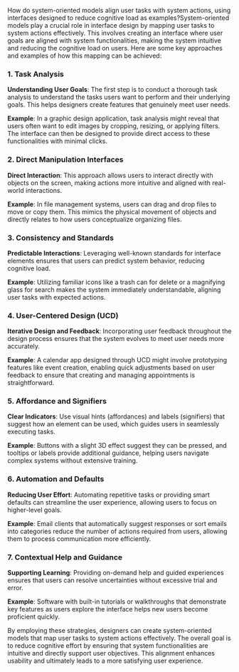 How do system-oriented models align user tasks with system actions, using interfaces designed to reduce cognitive load as examples?System-oriented models play a crucial role in interface design by mapping user tasks to system actions effectively. This involves creating an interface where user goals are aligned with system functionalities, making the system intuitive and reducing the cognitive load on users. Here are some key approaches and examples of how this mapping can be achieved:

### 1. Task Analysis
**Understanding User Goals**: The first step is to conduct a thorough task analysis to understand the tasks users want to perform and their underlying goals. This helps designers create features that genuinely meet user needs.

**Example**: In a graphic design application, task analysis might reveal that users often want to edit images by cropping, resizing, or applying filters. The interface can then be designed to provide direct access to these functionalities with minimal clicks.

### 2. Direct Manipulation Interfaces
**Direct Interaction**: This approach allows users to interact directly with objects on the screen, making actions more intuitive and aligned with real-world interactions.

**Example**: In file management systems, users can drag and drop files to move or copy them. This mimics the physical movement of objects and directly relates to how users conceptualize organizing files.

### 3. Consistency and Standards
**Predictable Interactions**: Leveraging well-known standards for interface elements ensures that users can predict system behavior, reducing cognitive load.

**Example**: Utilizing familiar icons like a trash can for delete or a magnifying glass for search makes the system immediately understandable, aligning user tasks with expected actions.

### 4. User-Centered Design (UCD)
**Iterative Design and Feedback**: Incorporating user feedback throughout the design process ensures that the system evolves to meet user needs more accurately.

**Example**: A calendar app designed through UCD might involve prototyping features like event creation, enabling quick adjustments based on user feedback to ensure that creating and managing appointments is straightforward.

### 5. Affordance and Signifiers
**Clear Indicators**: Use visual hints (affordances) and labels (signifiers) that suggest how an element can be used, which guides users in seamlessly executing tasks.

**Example**: Buttons with a slight 3D effect suggest they can be pressed, and tooltips or labels provide additional guidance, helping users navigate complex systems without extensive training.

### 6. Automation and Defaults
**Reducing User Effort**: Automating repetitive tasks or providing smart defaults can streamline the user experience, allowing users to focus on higher-level goals.

**Example**: Email clients that automatically suggest responses or sort emails into categories reduce the number of actions required from users, allowing them to process communication more efficiently.

### 7. Contextual Help and Guidance
**Supporting Learning**: Providing on-demand help and guided experiences ensures that users can resolve uncertainties without excessive trial and error.

**Example**: Software with built-in tutorials or walkthroughs that demonstrate key features as users explore the interface helps new users become proficient quickly.

By employing these strategies, designers can create system-oriented models that map user tasks to system actions effectively. The overall goal is to reduce cognitive effort by ensuring that system functionalities are intuitive and directly support user objectives. This alignment enhances usability and ultimately leads to a more satisfying user experience.